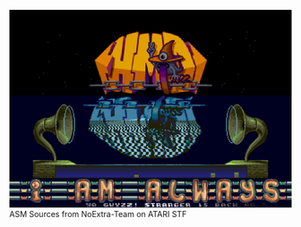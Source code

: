 ![Uninvited Intro](https://github.com/NoExtra-Team/Sources/blob/master/HMD/UNIVITED/UNIVITED.png)<br>
ASM Sources from NoExtra-Team on ATARI STF<br>